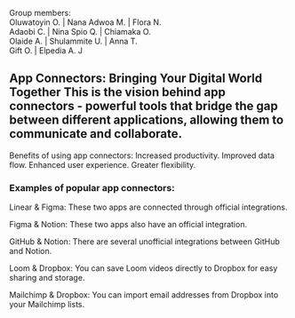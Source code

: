 Group members:
<br>
Oluwatoyin O.      |      Nana Adwoa M.      |      Flora N.
<br>
Adaobi C.          |      Nina Spio Q.       |      Chiamaka O.
<br>
Olaide A.          |      Shulammite U.      |      Anna T.
<br>
Gift O.            |      Elpedia A. J
  
App Connectors: Bringing Your Digital World Together
This is the vision behind app connectors - powerful tools that bridge the gap between different applications, allowing them to communicate and collaborate.
---
Benefits of using app connectors:
Increased productivity.
Improved data flow.
Enhanced user experience.
Greater flexibility.


### Examples of popular app connectors:


Linear & Figma: These two apps are connected through official integrations. 


Figma & Notion: These two apps also have an official integration. 


GitHub & Notion: There are several unofficial integrations between GitHub and Notion.


Loom & Dropbox: You can save Loom videos directly to Dropbox for easy sharing and storage.


Mailchimp & Dropbox: You can import email addresses from Dropbox into your Mailchimp lists.

